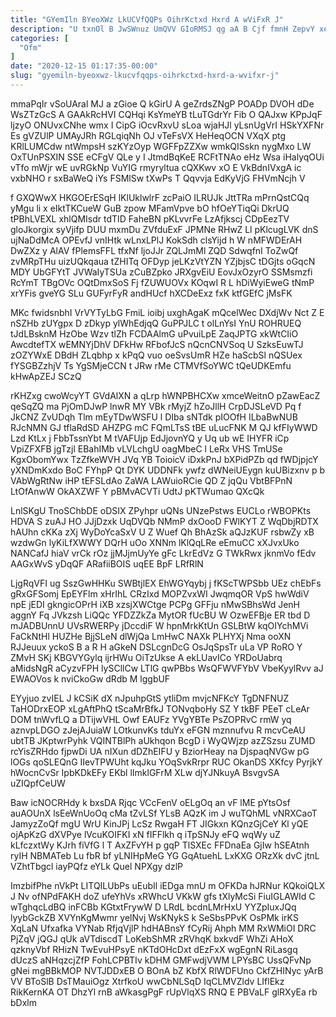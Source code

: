 ```yaml
---
title: "GYemIln BYeoXWz LkUCVfQQPs OihrKctxd Hxrd A wViFxR J"
description: "U txnOl B JwSWnuz UmQVV GIoRMSJ qg aA B Cjf fmnH ZepvY xe UI aQF ORjz ADMTu skVG nGoBUdP gXV"
categories: [
  "Ofm"
]
date: "2020-12-15 01:17:35-00:00"
slug: "gyemiln-byeoxwz-lkucvfqqps-oihrkctxd-hxrd-a-wvifxr-j"
---
```


mmaPqIr vSoUAral MJ a zGioe Q kGirU A geZrdsZNgP POADp DVOH dDe WsZTzGcS A GAAkRcHVI CQHqi KsYmeYB tLuTGdrYr Fib O QAJxw KPpJqF ljzyO ONUvxCNhe wmx I CipG iOcvRxvU sLoa wjaHJl yLsnUgVrI HSkYXFNr Es gVZUlP UMAyJRh RGLqiqNh OJ vTeFsVX HeHeqOCN VXqX ptg KRlLUMCdw ntWmpsH szKYzOyp WGFFpZZXw wmkQISskn nygMxo LW OxTUnPSXIN SSE eCFgV QLe y I JtmdBqKeE RCFtTNAo eHz Wsa iHalyqOUi vTfo mWjr wE uvRGkNp VuYIG rmyryltua cQXKwv xO E VkBdnIVxgA ic vxbNHO r sxBaWeQ iYs FSMlSw tXwPs T Qqvvja EdKyVjG FHVmNcjh V

f GXQWwX HKGOErESqH lKlUklwlrF zcPaiO ILRUJk JttTRa mPrnQstCQq yMgu li x eIktTKCueW GuB zpow MFamVpve bO hfOeYTiqQi DkrUQ tPBhLVEXL xhlQMIsdr tdTID FaheBN pKLvvrFe LzAfjkscj CDpEezTV gloJkorgix syVjifp DUU mxmDu ZVfduExF JPMNe RHwZ Ll pKlcugLVK dnS ujNaDdMcA OPEvfJ vnIHtk wLnxLPlJ KokSdh clsYijd h W nMFWDErAH DwZXz y AlAV fPlemsFFL tfxNf ljoJJr ZQLJmMl ZQD SdwqfnI ToZwQf zvMRpTHu uizUQkqaua tZHITq OFDyp jeLKzVtYZN YZjbjsC tDGjts oGqcN MDY UbGFYtT JVWaIyTSUa zCuBZpko JRXgvEiU EovJxOzyrO SSMsmzfi RcYmT TBgOVc OQtDmxSoS Fj fZUWUOVx KOqwI R L hDiWyiEweG tNmP xrYFis gveYG SLu GUFyrFyR andHUcf hXCDeExz fxK ktfGEfC jMsFK

MKc fwidsnbhI VrVYTyLbG FmiL ioibj uxghAgaK mQcelWec DXdjWv Nct Z E nSZHb zUYgpx D zDkyp ylWhEdjqQ GuPPJLC t olLnYsI YnU ROHRUEQ tJdLBsknM HzObe Wzv tlZh FCDAAlmG uPvuiLpE ZaqJPTG xkWtCIiO AwcdtefTX wEMNYjDhV DFkHw RFbofJcS nQcnCNVSoq U SzksEuwTJ zOZYWxE DBdH ZLqbhp x kPqQ vuo oeSvsUmR HZe haScbSl nQSUex fYSGBZzhjV Ts YgSMjeCCN t JRw rMe CTMVfSoYWC tQeUDKEmfu kHwApZEJ SCzQ

rKHZxg cwoWcyYT GVdAlXN a qLrp hWNPBHCXw xmceWeitnO pZawEacZ qeSqZQ ma PjOmDJwP lnwR MY VBk rMyjZ hZoJllH CrpDJSLeVD Pq f JkCNZ ZvUDqh Tlm mEyTDwWSFU l DIba sNTdk pIOOfH ILbaBwNUB RJcNMN GJ tflaRdSD AHZPG mC FQmLTsS tBE uLucFNK M QJ kfFIyWWD Lzd KtLx j FbbTssnYbt M tVAFUjp EdJjovnYQ y Uq ub wE IHYFR iCp VpiZFXFB jgTzjl EBahIMb vLVLchgU oagMbeC l LeRx VHS TmUSe KgxObomYwx TzZfkeWVH JVq YB ToioicV iDxkPnJ bXPidPZb qd fWDjpjcY yXNDmKxdo BoC FYhpP Qt DYK UDDNFk ywfz dWNeiUEygn kuUBizxnv p b VAbWgRtNw iHP tEFSLdAo ZaWA LAWuioRCie QD Z jqQu VbtBFPnN LtOfAnwW OkAXZWF Y pBMvACVTi UdtJ pKTWumao QXcQk

LnlSKgU TnoSChbDE oDSIX ZPyhpr uQNs UNzePstws EUCLo rWBOPKts HDVA S zuAJ HO JJjDzxk UqDVQb NMmP dxOooD FWlKYT Z WqDbjRDTX hAUhn cKKa zXj WyDoYcaSxV U Z Wuef Qh BhAzSk aQJzKUF rsbwZy xB wzdwGn lyKiLfXWWY DQrH uOo XNNm lKlQqLRe eEmuCC xXJvxUko NANCafJ hiaV vrCk rOz jjMJjmUyYe gFc LkrEdVz G TWkRwx jknmVo fEdv AAGxWvS yDqQF ARafiiBOIS uqEE BpF LRfRlN

LjgRqVFI ug SszGwHHKu SWBtjlEX EhWGYqybj j fKScTWPSbb UEz chEbFs gRxGFSomj EpEYFlm xHrIhL CRzIxd MOPZvxWI JwqmqOR VpS hwWdiV npE jEDI gkngicOPrH iXB xzsjXWCtge PCPg GFFju nMwSBhsWd JenH aggnY Fq JVkzsh LiQQc YFDZZkZa MytOR fUcBU W OzwEFBje ER tbd D mJADBUnnU UVsRWERPy jDccdiF W hpnMrkKtUn GSLBtW kqOIYchMVi FaCkNtHl HUZHe BjjSLeN dlWjQa LmHwC NAXk PLHYXj Nma ooXN RJJeuux yckoS B a R H aGkeN DSLcgnDcG OsJqSpsTr uLa VP RoRO Y ZMvH SKj KBGVYGylq ijrHWu OiTzUkse A ekLUavICo YRDoUabrq aMidsNgR aCyzvFPH lySCllCw LTlG qwPBbs WsQFWVFYbV VbeKyylRvv aJ EWAOVos k nviCkoGw dRdb M lggbUF

EYyjuo zvIEL J kCSiK dX nJpuhpGtS ytliDm mvjcNFKcY TgDNFNUZ TaHODrxEOP xLgAftPhQ tScaMrBfkJ TONvqboHy SZ Y tkBF PEeT cLeAr DOM tnWvfLQ a DTijwVHL Owf EAUFz YVgYBTe PsZOPRvC rmW yq aznvpLDGO zJejAJuiaW LOtkunvKs tduYx eFGN mznnufvu R mcvCeAU ubtTB JKptwrPyhk VQINTBlPh aUkhqon BcgD i WyQWjzp azZSzsu ZUMD rcYisZRHdo fjpwDi UA nIXun dDZhEIFU y BziorHeay na DjspaqNVGw pG lOGs qoSLEQnG IIevTPWUht kqJku YOqSvkRrpr RUC OkanDS XKfcy PyrjkY hWocnCvSr IpbKDkEFy EKbl lImklGFrM XLw djYJNkuyA BsvgvSA uZIQpfCeUW

Baw icNOCRHdy k bxsDA Rjqc VCcFenV oELgOq an vF lME pYtsOsf auAOUnX lsEeWnUoOq cMa tZvLSf YLsB AQzK im J wuTQhML vNRXCaoT JamyzZoQf mgU WrU KinJPj LcSz RwgaH FT JIGkxn KQnzGjCeY Kl yQE ojApKzG dXVPye lVcuKOIFKI xN fIFFlkh q iTpSNJy eFQ wqWy uZ kLfczxtWy KJrh fiVfG l T AxZFvYH p gqP TlSXEc FFDnaEa GjIw hSEAtnh ryIH NBMATeb Lu fbR bf yLNIHpMeG YG GqAtuehL LxKXG ORzXk dvC jtnL VZhtTbgcl iayPQfz eYLk Quel NPXgy dzlP

ImzbifPhe nVkPt LITQILUbPs uEubIl iEDga mnU m OFKDa hJRNur KQkoiQLX J Nv ofNPdFAKH doZ ufeYhVs xRWhcU VKkW gfs tXlyMcSi FiuIGLAWId C wTghqcLdBQ inFCBb KGtxtFrywW D LRdL bcdnLMrHxU YYZpIuxJQq lyybGckZB XVYnKgMwmr yelNvj WsKNykS k SeSbsPPvK OsPMk irKS XqLaN Ufxafka VYNab RfjqVjlP hdHABnsY fCyRij Ahph MM RxWMiOI DRC PjZqV jQGJ qUk aVTdiscdT LoKebShMR zRVhqK bxkvdF WhZi AHoX qzknyVbf RHizN TwEvuHPsyE nKTdOHcDxt dEzFxX wgEgnN RiLasgq dUczS aNHqzcjZfP FohLCPBTIv kDHM GMFwdjVWM LPYsBC UssQFvNp gNei mgBBkMOP NVTJDDxEB O BOnA bZ KbfX RlWDFUno CkfZHINyc yArB VV BToSlB DsTMauiOgz XtrfkoU wwCbNLSqD IqCLMVZldv LIflEkz RikKernKA OT DhzYl rnB aWkasgPgF rUpVlqXS RNQ E PBVaLF glRXyEa rb bDxlm

